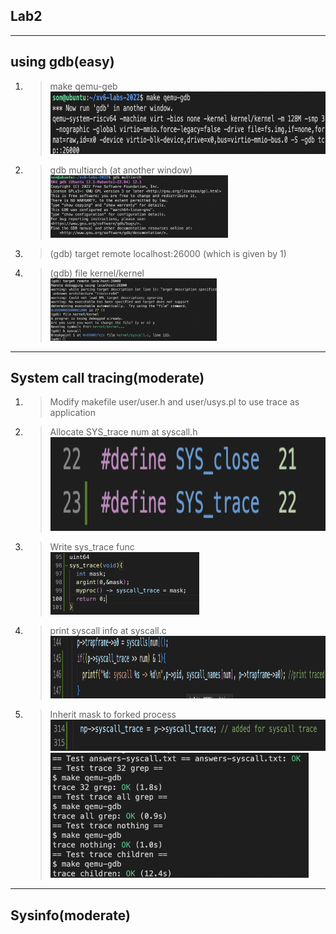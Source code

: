 ## Lab2

---
## using gdb(easy)
1. > make qemu-geb <br>
<img src="./gdb1.png" height = 100></img>
2. > gdb multiarch (at another window) <br>
<img src="./gdb2.png" height = 100></img>
3. > (gdb) target remote localhost:26000 (which is given by 1)
4. > (gdb) file kernel/kernel <br>
<img src="./gdb3.png" height = 100></img>

---
## System call tracing(moderate)
1. > Modify makefile user/user.h and user/usys.pl to use trace as application
2. > Allocate SYS_trace num at syscall.h <br>
<img src="./syscall_header.png" height = 150></img>
3. > Write sys_trace func <br>
<img src="./sys_trace.png" height = 100></img>
4. > print syscall info at syscall.c <br>
<img src="./syscall_syscall.png" height = 100></img>
5. > Inherit mask to forked process <br>
<img src="./syscall_fork.png" height = 50></img> <br>
<img src="./syscall_trace.png" height = 200></img>


---
## Sysinfo(moderate)
